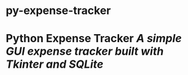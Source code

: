 # py-expense-tracker
# Python Expense Tracker   *A simple GUI expense tracker built with Tkinter and SQLite*
